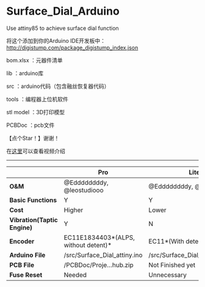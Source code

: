 # Surface_Dial_Arduino

Use attiny85 to achieve surface dial function

将这个添加到你的Arduino IDE开发板中：http://digistump.com/package_digistump_index.json

bom.xlsx ：元器件清单

lib ：arduino库

src ：arduino代码（包含融丝恢复器代码）

tools ：编程器上位机软件

stl model ：3D打印模型

PCBDoc ：pcb文件

【点个Star！】谢谢！

在[这里](https://www.bilibili.com/video/BV17K411W78w/)可以查看视频介绍

------

|                              | Pro                                  | Lite                              |
| ---------------------------- | ------------------------------------ | --------------------------------- |
| **O&M**                      | @Eddddddddy, @leostudiooo            | @Eddddddddy, @leostudiooo         |
| **Basic Functions**          | Y                                    | Y                                 |
| **Cost**                     | Higher                               | Lower                             |
| **Vibration(Taptic Engine)** | Y                                    | N                                 |
| **Encoder**                  | EC11E1834403*(ALPS, without detent)* | EC11*(With detent)*               |
| **Arduino File**             | /src/Surface_Dial_attiny.ino         | /src/Surface_Dial_attiny_Lite.ino |
| **PCB File**                 | /PCBDoc/Proje…hub.zip                | Not Finished yet                  |
| **Fuse Reset**               | Needed                               | Unnecessary                       |

